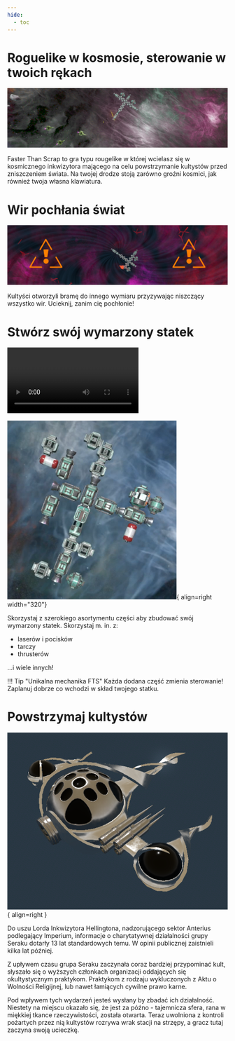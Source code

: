 ```yaml
---
hide:
  - toc
---
```


# Roguelike w kosmosie, sterowanie w twoich rękach
![Red](assets/game_banner.png)

Faster Than Scrap to gra typu rougelike w której wcielasz się w kosmicznego inkwizytora mającego na celu powstrzymanie kultystów przed zniszczeniem świata. Na twojej drodze stoją zarówno groźni kosmici, jak również twoja własna klawiatura.


# Wir pochłania świat
![Wir](assets/warning.png)

Kultyści otworzyli bramę do innego wymiaru przyzywając niszczący wszystko wir. Ucieknij, zanim cię pochłonie!

# Stwórz swój wymarzony statek

<video controls>
    <source src="../../assets/building.webm" type="video/mp4">
</video>

![Statek](assets/spaceship.png){ align=right width="320"}

Skorzystaj z szerokiego asortymentu części aby zbudować swój wymarzony statek. Skorzystaj m. in. z:

- laserów i pocisków
- tarczy
- thrusterów

...i wiele innych!

!!! Tip "Unikalna mechanika FTS"
    Każda dodana część zmienia sterowanie! Zaplanuj dobrze co wchodzi w skład twojego statku.

# Powstrzymaj kultystów

![Boss](assets/boss2.png){ align=right }

Do uszu Lorda Inkwizytora Hellingtona, nadzorującego sektor Anterius podlegający Imperium, informacje o charytatywnej działalności grupy Seraku dotarły 13 lat standardowych temu. W opinii publicznej zaistnieli kilka lat później.

Z upływem czasu grupa Seraku zaczynała coraz bardziej przypominać kult, słyszało się o wyższych członkach organizacji oddających się okultystycznym praktykom. Praktykom z rodzaju wykluczonych z Aktu o Wolności Religijnej, lub nawet łamiących cywilne prawo karne.

Pod wpływem tych wydarzeń jesteś wysłany by zbadać ich działalność. Niestety na miejscu okazało się, że jest za późno - tajemnicza sfera, rana w miękkiej tkance rzeczywistości, została otwarta. Teraz uwolniona z kontroli pożartych przez nią kultystów rozrywa wrak stacji na strzępy, a gracz tutaj zaczyna swoją ucieczkę.
